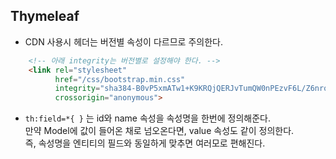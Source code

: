 ## Thymeleaf
* CDN 사용시 헤더는 버전별 속성이 다르므로 주의한다.
```html
    <!-- 아래 integrity는 버전별로 설정해야 한다. -->
    <link rel="stylesheet" 
          href="/css/bootstrap.min.css"
          integrity="sha384-B0vP5xmATw1+K9KRQjQERJvTumQW0nPEzvF6L/Z6nronJ3oUOFUFpCjEUQouq2+l" 
          crossorigin="anonymous">
```
* `th:field=*{ }` 는 id와 name 속성을 속성명을 한번에 정의해준다.     
  만약 Model에 값이 들어온 채로 넘오온다면, value 속성도 같이 정의한다.    
  즉, 속성명을 엔티티의 필드와 동일하게 맞추면 여러모로 편해진다.